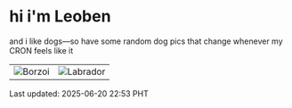 # hi i'm Leoben

and i like dogs—so have some random dog pics that change whenever my CRON feels like it

|  |  |
|--------|----------|
| ![Borzoi](https://random-dog-vercel.vercel.app/api/random-borzoi?v=1750431209) | ![Labrador](https://random-dog-vercel.vercel.app/api/random-labrador?v=1750431209) |

Last updated: 2025-06-20 22:53 PHT
